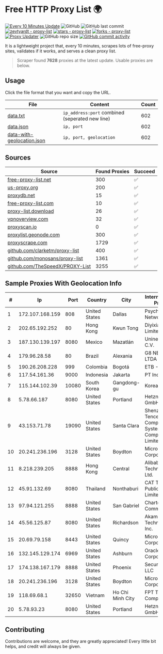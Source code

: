 
# Free HTTP Proxy List 🌍

[![Every 10 Minutes Update](https://github.com/mertguvencli/http-proxy-list/actions/workflows/main.yml/badge.svg?branch=main)](https://github.com/mertguvencli/http-proxy-list/actions/workflows/main.yml)
![GitHub](https://img.shields.io/github/license/mertguvencli/http-proxy-list)
![GitHub last commit](https://img.shields.io/github/last-commit/mertguvencli/http-proxy-list)
[![zevtyardt - proxy-list](https://img.shields.io/static/v1?label=zevtyardt&message=proxy-list&color=blue&logo=github)](https://github.com/zevtyardt/proxy-list "Go to GitHub repo")
[![stars - proxy-list](https://img.shields.io/github/stars/zevtyardt/proxy-list?style=social)](https://github.com/zevtyardt/proxy-list)
[![forks - proxy-list](https://img.shields.io/github/forks/zevtyardt/proxy-list?style=social)](https://github.com/zevtyardt/proxy-list)
[![Proxy Updater](https://github.com/zevtyardt/proxy-list/workflows/Proxy%20Updater/badge.svg)](https://github.com/zevtyardt/proxy-list/actions?query=workflow:"Proxy+Updater")
![GitHub repo size](https://img.shields.io/github/repo-size/zevtyardt/proxy-list)
[![GitHub commit activity](https://img.shields.io/github/commit-activity/m/zevtyardt/proxy-list?logo=commits)](https://github.com/zevtyardt/proxy-list/commits/main)

It is a lightweight project that, every 10 minutes, scrapes lots of free-proxy sites, validates if it works, and serves a clean proxy list.

> Scraper found **7628** proxies at the latest update. Usable proxies are below.

## Usage

Click the file format that you want and copy the URL.

|File|Content|Count|
|----|-------|-----|
|[data.txt](https://raw.githubusercontent.com/mertguvencli/http-proxy-list/main/proxy-list/data.txt)|`ip_address:port` combined (seperated new line)|602|
|[data.json](https://raw.githubusercontent.com/mertguvencli/http-proxy-list/main/proxy-list/data.json)|`ip, port`|602|
|[data-with-geolocation.json](https://raw.githubusercontent.com/mertguvencli/http-proxy-list/main/proxy-list/data-with-geolocation.json)|`ip, port, geolocation`|602|

## Sources

|Source|Found Proxies|Succeed|
|------|-------------|-------|
|[free-proxy-list.net](https://free-proxy-list.net)|300|✅|
|[us-proxy.org](https://www.us-proxy.org)|200|✅|
|[proxydb.net](http://proxydb.net)|15|✅|
|[free-proxy-list.com](https://free-proxy-list.com/?page=&port=&type%5B%5D=http&type%5B%5D=https&up_time=0&search=Search)|10|✅|
|[proxy-list.download](https://www.proxy-list.download/HTTP)|26|✅|
|[vpnoverview.com](https://vpnoverview.com/privacy/anonymous-browsing/free-proxy-servers)|32|✅|
|[proxyscan.io](https://www.proxyscan.io)|0|✅|
|[proxylist.geonode.com](https://proxylist.geonode.com/api/proxy-list?limit=300&page=1&sort_by=lastChecked&sort_type=desc&protocols=http,https)|300|✅|
|[proxyscrape.com](https://api.proxyscrape.com/v2/?request=displayproxies&protocol=http&timeout=10000&country=all&ssl=all&anonymity=all)|1729|✅|
|[github.com/clarketm/proxy-list](https://raw.githubusercontent.com/clarketm/proxy-list/master/proxy-list-raw.txt)|400|✅|
|[github.com/monosans/proxy-list](https://raw.githubusercontent.com/monosans/proxy-list/main/proxies/http.txt)|1361|✅|
|[github.com/TheSpeedX/PROXY-List](https://raw.githubusercontent.com/TheSpeedX/PROXY-List/master/http.txt)|3255|✅|


## Sample Proxies With Geolocation Info

|#|Ip|Port|Country|City|Internet Service Provider|
|-|--|----|-------|----|-------------------------|
|1|172.107.168.159|808|United States|Dallas|Psychz Networks|
|2|202.65.192.252|80|Hong Kong|Kwun Tong|Diyixian.com Limited|
|3|187.130.139.197|8080|Mexico|Mazatlán|Uninet S.A. de C.V.|
|4|179.96.28.58|80|Brazil|Alexania|G8 NETWORKS LTDA|
|5|190.26.208.228|999|Colombia|Bogotá|ETB - Colombia|
|6|117.54.161.36|9000|Indonesia|Jakarta|PT IndoInternet|
|7|115.144.102.39|10080|South Korea|Gangdong-gu|Korea Telecom|
|8|5.78.66.187|8080|United States|Portland|Hetzner Online GmbH|
|9|43.153.71.78|19090|United States|Santa Clara|Shenzhen Tencent Computer Systems Company Limited|
|10|20.241.236.196|3128|United States|Boydton|Microsoft Corporation|
|11|8.218.239.205|8888|Hong Kong|Central|Alibaba (US) Technology Co., Ltd.|
|12|45.91.132.69|8080|Thailand|Nonthaburi|CAT Telecom Public Company Limited|
|13|97.94.121.255|8888|United States|San Gabriel|Charter Communications|
|14|45.56.125.87|8080|United States|Richardson|Akamai Technologies, Inc.|
|15|20.69.79.158|8443|United States|Quincy|Microsoft Corporation|
|16|132.145.129.174|6969|United States|Ashburn|Oracle Corporation|
|17|174.138.167.179|8888|United States|Phoenix|Secured Servers LLC|
|18|20.241.236.196|3128|United States|Boydton|Microsoft Corporation|
|19|118.69.68.1|32650|Vietnam|Ho Chi Minh City|FPT Telecom Company|
|20|5.78.93.23|8080|United States|Portland|Hetzner Online GmbH|



## Contributing

Contributions are welcome, and they are greatly appreciated! Every
little bit helps, and credit will always be given.

